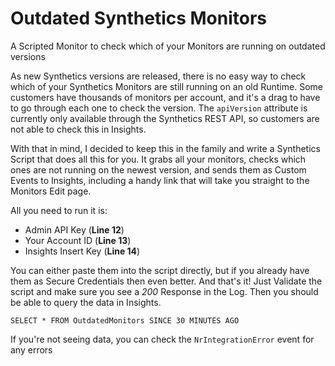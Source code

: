 # Outdated Synthetics Monitors
A Scripted Monitor to check which of your Monitors are running on outdated versions

As new Synthetics versions are released, there is no easy way to check which of your Synthetics Monitors are still running on an old Runtime. Some customers have thousands of monitors per account, and it's a drag to have to go through each one to check the version. The `apiVersion` attribute is currently only available through the Synthetics REST API, so customers are not able to check this in Insights.

With that in mind, I decided to keep this in the family and write a Synthetics Script that does all this for you. It grabs all your monitors, checks which ones are not running on the newest version, and sends them as Custom Events to Insights, including a handy link that will take you straight to the Monitors Edit page.

All you need to run it is:

- Admin API Key (**Line 12**)
- Your Account ID (**Line 13**)
- Insights Insert Key (**Line 14**)

You can either paste them into the script directly, but if you already have them as Secure Credentials then even better. And that's it! Just Validate the script and make sure you see a *200* Response in the Log. Then you should be able to query the data in Insights.

```
SELECT * FROM OutdatedMonitors SINCE 30 MINUTES AGO
```

If you're not seeing data, you can check the `NrIntegrationError` event for any errors
